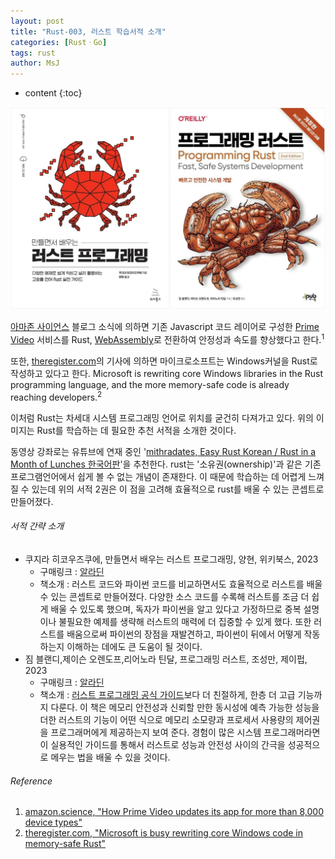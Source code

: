 ```yaml
---
layout: post
title: "Rust-003, 러스트 학습서적 소개"
categories: [RustㆍGo]
tags: rust
author: MsJ
---
```


* content
{:toc}

![rustBook](https://raw.githubusercontent.com/DebugJO/debugjo.github.io/master/img/rustBook.jpg)

[아마존 사이언스](https://www.amazon.science/) 블로그 소식에 의하면 기존 Javascript 코드 레이어로 구성한  [Prime Video](https://www.primevideo.com/) 서비스를 Rust, [WebAssembly](https://developer.mozilla.org/ko/docs/WebAssembly)로 전환하여 안정성과 속도를 향상했다고 한다.<sup>1</sup>

또한, [theregister.com](https://www.theregister.com)의 기사에 의하면 마이크로소프트는 Windows커널을 Rust로 작성하고 있다고 한다. Microsoft is rewriting core Windows libraries in the Rust programming language, and the more memory-safe code is already reaching developers.<sup>2</sup>

이처럼 Rust는 차세대 시스템 프로그래밍 언어로 위치를 굳건히 다져가고 있다. 위의 이미지는 Rust를 학습하는 데 필요한 추천 서적을 소개한 것이다.





동영상 강좌로는 유튜브에 연재 중인 '[mithradates, Easy Rust Korean / Rust in a Month of Lunches 한국어판](https://www.youtube.com/playlist?list=PLfllocyHVgsSJf1zO6k6o3SX2mbZjAqYE)'을 추천한다. rust는 '소유권(ownership)'과 같은 기존 프로그램언어에서 쉽게 볼 수 없는 개념이 존재한다. 이 때문에 학습하는 데 어렵게 느껴질 수 있는데 위의 서적 2권은 이 점을 고려해 효율적으로 rust를 배울 수 있는 콘셉트로 만들어졌다.

###### 서적 간략 소개

* 쿠지라 히코우즈쿠에, 만들면서 배우는 러스트 프로그래밍, 양현, 위키북스, 2023
  * 구매링크 : [알라딘](https://www.aladin.co.kr/shop/wproduct.aspx?ItemId=307691083)
  * 책소개 : 러스트 코드와 파이썬 코드를 비교하면서도 효율적으로 러스트를 배울 수 있는 콘셉트로 만들어졌다. 다양한 소스 코드를 수록해 러스트를 조금 더 쉽게 배울 수 있도록 했으며, 독자가 파이썬을 알고 있다고 가정하므로 중복 설명이나 불필요한 예제를 생략해 러스트의 매력에 더 집중할 수 있게 했다. 또한 러스트를 배움으로써 파이썬의 장점을 재발견하고, 파이썬이 뒤에서 어떻게 작동하는지 이해하는 데에도 큰 도움이 될 것이다.
* 짐 블랜디,제이슨 오렌도프,리어노라 틴달, 프로그래밍 러스트, 조성만, 제이펍, 2023
  * 구매링크 : [알라딘](https://www.aladin.co.kr/shop/wproduct.aspx?ItemId=308448819)
  * 책소개 : [러스트 프로그래밍 공식 가이드](https://doc.rust-lang.org/book/)보다 더 친절하게, 한층 더 고급 기능까지 다룬다. 이 책은 메모리 안전성과 신뢰할 만한 동시성에 예측 가능한 성능을 더한 러스트의 기능이 어떤 식으로 메모리 소모량과 프로세서 사용량의 제어권을 프로그래머에게 제공하는지 보여 준다. 경험이 많은 시스템 프로그래머라면 이 실용적인 가이드를 통해서 러스트로 성능과 안전성 사이의 간극을 성공적으로 메우는 법을 배울 수 있을 것이다.

###### Reference

1. [amazon.science, "How Prime Video updates its app for more than 8,000 device types"](https://www.amazon.science/blog/how-prime-video-updates-its-app-for-more-than-8-000-device-types)
2. [theregister.com, "Microsoft is busy rewriting core Windows code in memory-safe Rust"](https://www.theregister.com/2023/04/27/microsoft_windows_rust)
